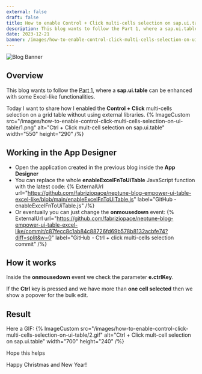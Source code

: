```yaml
---
external: false
draft: false
title: How to enable Control + Click multi-cells selection on sap.ui.table - Empower sap.ui.table with Excel-like functionalities (Part 2)
description: This blog wants to follow the Part 1, where a sap.ui.table can be enhanced with some Excel-like functionalities. Today I want to share how I enabled the Control + Click multi-cells selection on a grid table without using external libraries.
date: 2023-12-21
banner: /images/how-to-enable-control-click-multi-cells-selection-on-ui-table/banner.png
---
```


![Blog Banner](/images/how-to-enable-control-click-multi-cells-selection-on-ui-table/banner.png)

## Overview

This blog wants to follow the [Part 1](/blog/how-empower-ui-table-excel-like), where a **sap.ui.table** can be enhanced with some Excel-like functionalities.

Today I want to share how I enabled the **Control + Click** multi-cells selection on a grid table without using external libraries.
{% ImageCustom src="/images/how-to-enable-control-click-multi-cells-selection-on-ui-table/1.png" alt="Ctrl + Click mult-cell selection on sap.ui.table" width="550" height="290" /%}

## Working in the App Designer

- Open the application created in the previous blog inside the **App Designer**
- You can replace the whole **enableExcelFnToUiTable** JavaScript function with the latest code: {% ExternalUrl url="https://github.com/fabriziopace/neptune-blog-empower-ui-table-excel-like/blob/main/enableExcelFnToUiTable.js" label="GitHub - enableExcelFnToUiTable.js" /%}
- Or eventually you can just change the **onmousedown** event: {% ExternalUrl url="https://github.com/fabriziopace/neptune-blog-empower-ui-table-excel-like/commit/c87fecc8c1ab84c88726fd69b578b8132acbfe74?diff=split&w=0" label="GitHub - Ctrl + click multi-cells selection commit" /%}

## How it works

Inside the **onmousedown** event we check the parameter **e.ctrlKey**. 

If the **Ctrl** key is pressed and we have more than **one cell selected** then we show a popover for the bulk edit.

## Result

Here a GIF:
{% ImageCustom src="/images/how-to-enable-control-click-multi-cells-selection-on-ui-table/2.gif" alt="Ctrl + Click mult-cell selection on sap.ui.table" width="700" height="240" /%}

Hope this helps

Happy Christmas and New Year!